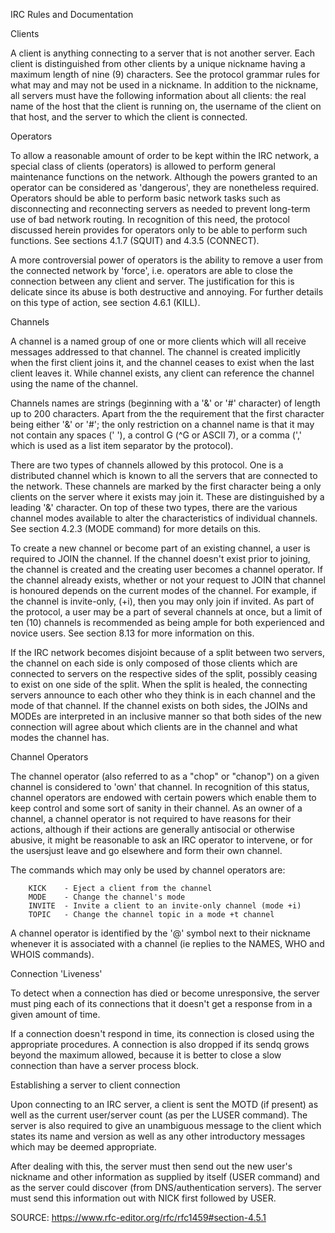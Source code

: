 IRC Rules and Documentation

Clients

   A client is anything connecting to a server that is not another
   server.  Each client is distinguished from other clients by a unique
   nickname having a maximum length of nine (9) characters.  See the
   protocol grammar rules for what may and may not be used in a
   nickname.  In addition to the nickname, all servers must have the
   following information about all clients: the real name of the host
   that the client is running on, the username of the client on that
   host, and the server to which the client is connected.


Operators

   To allow a reasonable amount of order to be kept within the IRC
   network, a special class of clients (operators) is allowed to perform
   general maintenance functions on the network.  Although the powers
   granted to an operator can be considered as 'dangerous', they are
   nonetheless required.  Operators should be able to perform basic
   network tasks such as disconnecting and reconnecting servers as
   needed to prevent long-term use of bad network routing.  In
   recognition of this need, the protocol discussed herein provides for
   operators only to be able to perform such functions.  See sections
   4.1.7 (SQUIT) and 4.3.5 (CONNECT).

   A more controversial power of operators is the ability  to  remove  a
   user  from  the connected network by 'force', i.e. operators are able
   to close the connection between any client and server.   The
   justification for  this  is delicate since its abuse is both
   destructive and annoying.  For further details on this type of
   action, see section 4.6.1 (KILL).


Channels

   A channel is a named group of one or more clients which will all
   receive messages addressed to that channel.  The channel is created
   implicitly when the first client joins it, and the channel ceases to
   exist when the last client leaves it.  While channel exists, any
   client can reference the channel using the name of the channel.

   Channels names are strings (beginning with a '&' or '#' character) of
   length up to 200 characters.  Apart from the the requirement that the
   first character being either '&' or '#'; the only restriction on a
   channel name is that it may not contain any spaces (' '), a control G
   (^G or ASCII 7), or a comma (',' which is used as a list item
   separator by the protocol).

   There are two types of channels allowed by this protocol.  One is a
   distributed channel which is known to all the servers that are
   connected to the network. These channels are marked by the first
   character being a only clients on the server where it exists may join
   it.  These are distinguished by a leading '&' character.  On top of
   these two types, there are the various channel modes available to
   alter the characteristics of individual channels.  See section 4.2.3
   (MODE command) for more details on this.

   To create a new channel or become part of an existing channel, a user
   is required to JOIN the channel.  If the channel doesn't exist prior
   to joining, the channel is created and the creating user becomes a
   channel operator.  If the channel already exists, whether or not your
   request to JOIN that channel is honoured depends on the current modes
   of the channel. For example, if the channel is invite-only, (+i),
   then you may only join if invited.  As part of the protocol, a user
   may be a part of several channels at once, but a limit of ten (10)
   channels is recommended as being ample for both experienced and
   novice users.  See section 8.13 for more information on this.

   If the IRC network becomes disjoint because of a split between two
   servers, the channel on each side is only composed of those clients
   which are connected to servers on the respective sides of the split,
   possibly ceasing to exist on one side of the split.  When the split
   is healed, the connecting servers announce to each other who they
   think is in each channel and the mode of that channel.  If the
   channel exists on both sides, the JOINs and MODEs are interpreted in
   an inclusive manner so that both sides of the new connection will
   agree about which clients are in the channel and what modes the
   channel has.


Channel Operators

   The channel operator (also referred to as a "chop" or "chanop") on a
   given channel is considered to 'own' that channel.  In recognition of
   this status, channel operators are endowed with certain powers which
   enable them to keep control and some sort of sanity in their channel.
   As an owner of a channel, a channel operator is not required to have
   reasons for their actions, although if their actions are generally
   antisocial or otherwise abusive, it might be reasonable to ask an IRC
   operator to intervene, or for the usersjust leave and go elsewhere
   and form their own channel.

   The commands which may only be used by channel operators are:

        KICK    - Eject a client from the channel
        MODE    - Change the channel's mode
        INVITE  - Invite a client to an invite-only channel (mode +i)
        TOPIC   - Change the channel topic in a mode +t channel
   A channel operator is identified by the '@' symbol next to their
   nickname whenever it is associated with a channel (ie replies to the
   NAMES, WHO and WHOIS commands).


Connection 'Liveness'

   To detect when a connection has died or become unresponsive, the
   server must ping each of its connections that it doesn't get a
   response from in a given amount of time.

   If a connection doesn't respond in time, its connection is closed
   using the appropriate procedures.  A connection is also dropped if
   its sendq grows beyond the maximum allowed, because it is better to
   close a slow connection than have a server process block.


Establishing a server to client connection

   Upon connecting to an IRC server, a client is sent the MOTD (if
   present) as well as the current user/server count (as per the LUSER
   command).  The server is also required to give an unambiguous message
   to the client which states its name and version as well as any other
   introductory messages which may be deemed appropriate.

   After dealing with this, the server must then send out the new user's
   nickname and other information as supplied by itself (USER command)
   and as the server could discover (from DNS/authentication servers).
   The server must send this information out with NICK first followed by
   USER.


   SOURCE: https://www.rfc-editor.org/rfc/rfc1459#section-4.5.1